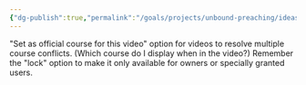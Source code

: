 ```yaml
---
{"dg-publish":true,"permalink":"/goals/projects/unbound-preaching/ideas/resolving-course-conflicts-by-setting-as-official-course/","tags":["website"],"created":"Nov 27, 2018, 9:11 AM","updated":"Nov 27, 2018, 9:11 AM"}
---
```



"Set as official course for this video" option for videos to resolve multiple course conflicts. (Which course do I display when in the video?) Remember the "lock" option to make it only available for owners or specially granted users.


